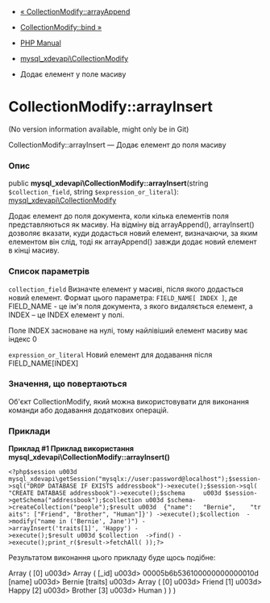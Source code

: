 - [«
CollectionModify::arrayAppend](mysql-xdevapi-collectionmodify.arrayappend.md)
- [CollectionModify::bind »](mysql-xdevapi-collectionmodify.bind.md)

- [PHP Manual](index.md)
- [mysql_xdevapi\CollectionModify](class.mysql-xdevapi-collectionmodify.md)
- Додає елемент у поле масиву

# CollectionModify::arrayInsert

(No version information available, might only be in Git)

CollectionModify::arrayInsert — Додає елемент до поля масиву

### Опис

public **mysql_xdevapi\CollectionModify::arrayInsert**(string
`$collection_field`, string `$expression_or_literal`):
[mysql_xdevapi\CollectionModify](class.mysql-xdevapi-collectionmodify.md)

Додає елемент до поля документа, коли кілька елементів поля
представляються як масиву. На відміну від arrayAppend(), arrayInsert()
дозволяє вказати, куди додасться новий елемент, визначаючи, за яким
елементом він слід, тоді як arrayAppend() завжди додає новий
елемент в кінці масиву.

### Список параметрів

`collection_field`
Визначте елемент у масиві, після якого додасться новий елемент.
Формат цього параметра: `FIELD_NAME[ INDEX ]`, де FIELD_NAME - це ім'я
поля документа, з якого видаляється елемент, а INDEX – це INDEX
елемент у полі.

Поле INDEX засноване на нулі, тому найлівіший елемент масиву має
індекс 0

`expression_or_literal`
Новий елемент для додавання після FIELD_NAME\[INDEX\]

### Значення, що повертаються

Об'єкт CollectionModify, який можна використовувати для виконання
команди або додавання додаткових операцій.

### Приклади

**Приклад #1 Приклад використання
**mysql_xdevapi\CollectionModify::arrayInsert()****

` <?php$session u003d mysql_xdevapi\getSession("mysqlx://user:password@localhost");$session->sql("DROP DATABASE IF EXISTS addressbook")->execute();$session->sql( "CREATE DATABASE addressbook")->execute();$schema     u003d $session->getSchema("addressbook");$collection u003d $schema->createCollection("people");$result u003d  {"name":   "Bernie",    "traits": ["Friend", "Brother", "Human"]}') ->execute();$collection  ->modify("name in ('Bernie', Jane')") ->arrayInsert('traits[1]', 'Happy') ->execute();$result u003d $collection  ->find() ->execute();print_r($result->fetchAll( ));?> `

Результатом виконання цього прикладу буде щось подібне:

Array
(
[0] u003d> Array
(
[_id] u003d> 00005b6b536100000000000010d
[name] u003d> Bernie
[traits] u003d> Array
(
[0] u003d> Friend
[1] u003d> Happy
[2] u003d> Brother
[3] u003d> Human
)
)
)
